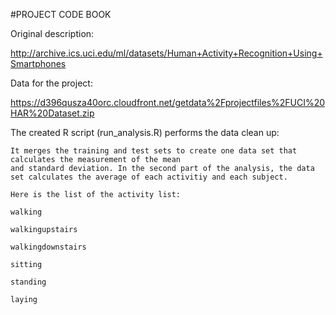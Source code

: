 #PROJECT CODE BOOK

Original description: 

http://archive.ics.uci.edu/ml/datasets/Human+Activity+Recognition+Using+Smartphones

Data for the project: 

https://d396qusza40orc.cloudfront.net/getdata%2Fprojectfiles%2FUCI%20HAR%20Dataset.zip

The created R script (run_analysis.R) performs the data clean up:

    It merges the training and test sets to create one data set that calculates the measurement of the mean
    and standard deviation. In the second part of the analysis, the data set calculates the average of each activitiy and each subject.
    
    Here is the list of the activity list:
    
    walking

    walkingupstairs

    walkingdownstairs

    sitting

    standing

    laying

    
